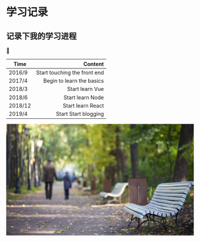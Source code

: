 # 学习记录

## 记录下我的学习进程

:bookmark:

| Time        | Content   |
| --------   | -----:  |
| 2016/9    | Start touching the front end |
| 2017/4    | Begin to learn the basics |
| 2018/3    | Start learn Vue |
| 2018/6    | Start learn Node |
| 2018/12   | Start learn React |
| 2019/4    | Start Start blogging |

<img src="../images/record.jpg" width="100%" height="300">